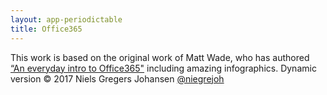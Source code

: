 ```yaml
---
layout: app-periodictable
title: Office365
---
```


This work is based on the original work of Matt Wade, who has authored [“An everyday intro to Office365"](http://icansharepoint.com/an-everyday-intro-to-office-365/) including amazing infographics. Dynamic version &copy; 2017 Niels Gregers Johansen [@niegrejoh](https://twitter.com/niegrejohs)